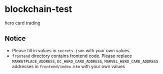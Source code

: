 # blockchain-test

hero card trading

## Notice

- Please fill in values in `secrets.json` with your own values
- `frontend` directory contains frontend code. Please replace `MARKETPLACE_ADDRESS`, `DC_HERO_CARD_ADDRESS`, `MARVEL_HERO_CARD_ADDRESS` addresses in `frontend/index.htm` with your own values
